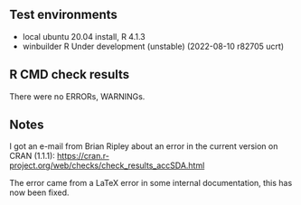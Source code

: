 ## Test environments
* local ubuntu 20.04 install, R 4.1.3
* winbuilder R Under development (unstable) (2022-08-10 r82705 ucrt)

## R CMD check results
There were no ERRORs, WARNINGs.

## Notes
I got an e-mail from Brian Ripley about an error in the current version on CRAN (1.1.1): https://cran.r-project.org/web/checks/check_results_accSDA.html

The error came from a LaTeX error in some internal documentation, this has now
been fixed.
